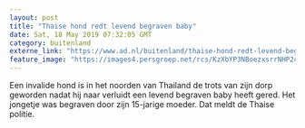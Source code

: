 ```yaml
---
layout: post
title: "Thaise hond redt levend begraven baby"
date: Sat, 18 May 2019 07:32:05 GMT
category: buitenland
externe_link: "https://www.ad.nl/buitenland/thaise-hond-redt-levend-begraven-baby~a3815bba/"
feature_image: "https://images4.persgroep.net/rcs/KzXbYP3NBoezxsrrNHP2cP3wEb0/diocontent/148658339/_fitwidth/400/?appId=21791a8992982cd8da851550a453bd7f&quality=0.7"
---
```


Een invalide hond is in het noorden van Thailand de trots van zijn dorp geworden nadat hij naar verluidt een levend begraven baby heeft gered. Het jongetje was begraven door zijn 15-jarige moeder. Dat meldt de Thaise politie.
